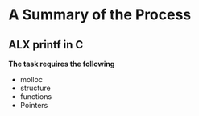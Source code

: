 # A Summary of the Process
## ALX printf in C
**The task requires the following**
- molloc
- structure
- functions
- Pointers
###
